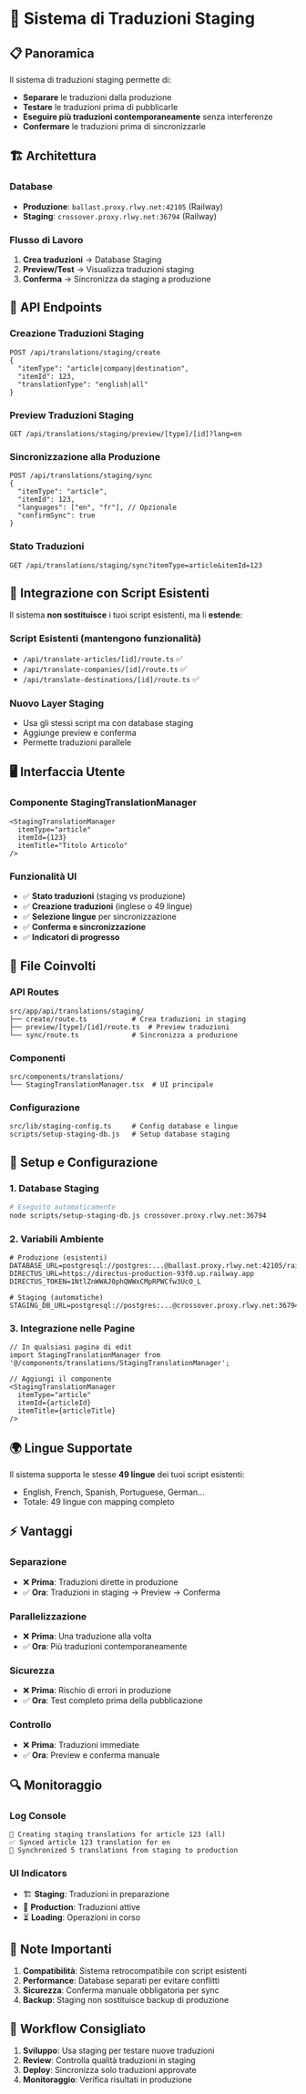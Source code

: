 # 🔄 Sistema di Traduzioni Staging

## 📋 Panoramica

Il sistema di traduzioni staging permette di:
- **Separare** le traduzioni dalla produzione
- **Testare** le traduzioni prima di pubblicarle
- **Eseguire più traduzioni contemporaneamente** senza interferenze
- **Confermare** le traduzioni prima di sincronizzarle

## 🏗️ Architettura

### Database
- **Produzione**: `ballast.proxy.rlwy.net:42105` (Railway)
- **Staging**: `crossover.proxy.rlwy.net:36794` (Railway)

### Flusso di Lavoro
1. **Crea traduzioni** → Database Staging
2. **Preview/Test** → Visualizza traduzioni staging
3. **Conferma** → Sincronizza da staging a produzione

## 🚀 API Endpoints

### Creazione Traduzioni Staging
```
POST /api/translations/staging/create
{
  "itemType": "article|company|destination",
  "itemId": 123,
  "translationType": "english|all"
}
```

### Preview Traduzioni Staging
```
GET /api/translations/staging/preview/[type]/[id]?lang=en
```

### Sincronizzazione alla Produzione
```
POST /api/translations/staging/sync
{
  "itemType": "article",
  "itemId": 123,
  "languages": ["en", "fr"], // Opzionale
  "confirmSync": true
}
```

### Stato Traduzioni
```
GET /api/translations/staging/sync?itemType=article&itemId=123
```

## 🎯 Integrazione con Script Esistenti

Il sistema **non sostituisce** i tuoi script esistenti, ma li **estende**:

### Script Esistenti (mantengono funzionalità)
- `/api/translate-articles/[id]/route.ts` ✅
- `/api/translate-companies/[id]/route.ts` ✅  
- `/api/translate-destinations/[id]/route.ts` ✅

### Nuovo Layer Staging
- Usa gli stessi script ma con database staging
- Aggiunge preview e conferma
- Permette traduzioni parallele

## 🖥️ Interfaccia Utente

### Componente StagingTranslationManager
```tsx
<StagingTranslationManager 
  itemType="article"
  itemId={123}
  itemTitle="Titolo Articolo"
/>
```

### Funzionalità UI
- ✅ **Stato traduzioni** (staging vs produzione)
- ✅ **Creazione traduzioni** (inglese o 49 lingue)
- ✅ **Selezione lingue** per sincronizzazione
- ✅ **Conferma e sincronizzazione**
- ✅ **Indicatori di progresso**

## 📁 File Coinvolti

### API Routes
```
src/app/api/translations/staging/
├── create/route.ts           # Crea traduzioni in staging
├── preview/[type]/[id]/route.ts  # Preview traduzioni
└── sync/route.ts             # Sincronizza a produzione
```

### Componenti
```
src/components/translations/
└── StagingTranslationManager.tsx  # UI principale
```

### Configurazione
```
src/lib/staging-config.ts     # Config database e lingue
scripts/setup-staging-db.js   # Setup database staging
```

## 🔧 Setup e Configurazione

### 1. Database Staging
```bash
# Eseguito automaticamente
node scripts/setup-staging-db.js crossover.proxy.rlwy.net:36794
```

### 2. Variabili Ambiente
```env
# Produzione (esistenti)
DATABASE_URL=postgresql://postgres:...@ballast.proxy.rlwy.net:42105/railway
DIRECTUS_URL=https://directus-production-93f0.up.railway.app
DIRECTUS_TOKEN=1NtlZnWWAJ0phQWWxCMpRPWCfw3UcO_L

# Staging (automatiche)
STAGING_DB_URL=postgresql://postgres:...@crossover.proxy.rlwy.net:36794/railway
```

### 3. Integrazione nelle Pagine
```tsx
// In qualsiasi pagina di edit
import StagingTranslationManager from '@/components/translations/StagingTranslationManager';

// Aggiungi il componente
<StagingTranslationManager 
  itemType="article"
  itemId={articleId}
  itemTitle={articleTitle}
/>
```

## 🌍 Lingue Supportate

Il sistema supporta le stesse **49 lingue** dei tuoi script esistenti:
- English, French, Spanish, Portuguese, German...
- Totale: 49 lingue con mapping completo

## ⚡ Vantaggi

### Separazione
- ❌ **Prima**: Traduzioni dirette in produzione
- ✅ **Ora**: Traduzioni in staging → Preview → Conferma

### Parallelizzazione  
- ❌ **Prima**: Una traduzione alla volta
- ✅ **Ora**: Più traduzioni contemporaneamente

### Sicurezza
- ❌ **Prima**: Rischio di errori in produzione
- ✅ **Ora**: Test completo prima della pubblicazione

### Controllo
- ❌ **Prima**: Traduzioni immediate
- ✅ **Ora**: Preview e conferma manuale

## 🔍 Monitoraggio

### Log Console
```
🔄 Creating staging translations for article 123 (all)
✅ Synced article 123 translation for en
🚀 Synchronized 5 translations from staging to production
```

### UI Indicators
- 🏗️ **Staging**: Traduzioni in preparazione
- 🚀 **Production**: Traduzioni attive
- ⏳ **Loading**: Operazioni in corso

## 🚨 Note Importanti

1. **Compatibilità**: Sistema retrocompatibile con script esistenti
2. **Performance**: Database separati per evitare conflitti
3. **Sicurezza**: Conferma manuale obbligatoria per sync
4. **Backup**: Staging non sostituisce backup di produzione

## 🤝 Workflow Consigliato

1. **Sviluppo**: Usa staging per testare nuove traduzioni
2. **Review**: Controlla qualità traduzioni in staging  
3. **Deploy**: Sincronizza solo traduzioni approvate
4. **Monitoraggio**: Verifica risultati in produzione 